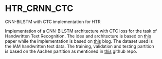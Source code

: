 # HTR_CRNN_CTC
CNN-BiLSTM with CTC implementation for HTR

Implementation of a CNN-BiLSTM architecture with CTC loss for the task of Handwritten Text Recognition. The idea and architecture is based on [this](https://arxiv.org/pdf/1507.05717.pdf) paper while the implementation is based on [this](https://theailearner.com/2019/05/29/creating-a-crnn-model-to-recognize-text-in-an-image-part-1/) blog. The dataset used is the IAM handwritten text data.  The training, validation and testing partition is based on the Aachen partition as mentioned in [this](https://github.com/omni-us/research-seq2seq-HTR) github repo.

